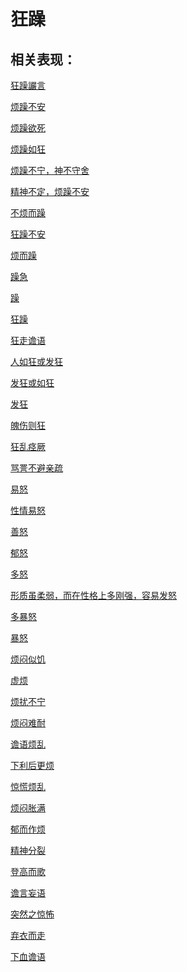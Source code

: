 # 狂躁## 相关表现：[狂躁讝言](https://zuoye.gmzyh.com/search?key=狂躁讝言)[烦躁不安](https://zuoye.gmzyh.com/search?key=烦躁不安)[烦躁欲死](https://zuoye.gmzyh.com/search?key=烦躁欲死)[烦躁如狂](https://zuoye.gmzyh.com/search?key=烦躁如狂)[烦躁不宁，神不守舍](https://zuoye.gmzyh.com/search?key=烦躁不宁，神不守舍)[精神不定，烦躁不安](https://zuoye.gmzyh.com/search?key=精神不定，烦躁不安)[不烦而躁](https://zuoye.gmzyh.com/search?key=不烦而躁)[狂躁不安](https://zuoye.gmzyh.com/search?key=狂躁不安)[烦而躁](https://zuoye.gmzyh.com/search?key=烦而躁)[躁急](https://zuoye.gmzyh.com/search?key=躁急)[躁](https://zuoye.gmzyh.com/search?key=躁)[狂躁](https://zuoye.gmzyh.com/search?key=狂躁)[狂走谵语](https://zuoye.gmzyh.com/search?key=狂走谵语)[人如狂或发狂](https://zuoye.gmzyh.com/search?key=人如狂或发狂)[发狂或如狂](https://zuoye.gmzyh.com/search?key=发狂或如狂)[发狂](https://zuoye.gmzyh.com/search?key=发狂)[魄伤则狂](https://zuoye.gmzyh.com/search?key=魄伤则狂)[狂乱痉厥](https://zuoye.gmzyh.com/search?key=狂乱痉厥)[骂詈不避亲疏](https://zuoye.gmzyh.com/search?key=骂詈不避亲疏)[易怒](https://zuoye.gmzyh.com/search?key=易怒)[性情易怒](https://zuoye.gmzyh.com/search?key=性情易怒)[善怒](https://zuoye.gmzyh.com/search?key=善怒)[郁怒](https://zuoye.gmzyh.com/search?key=郁怒)[多怒](https://zuoye.gmzyh.com/search?key=多怒)[形质虽柔弱，而在性格上多刚强，容易发怒](https://zuoye.gmzyh.com/search?key=形质虽柔弱，而在性格上多刚强，容易发怒)[多暴怒](https://zuoye.gmzyh.com/search?key=多暴怒)[暴怒](https://zuoye.gmzyh.com/search?key=暴怒)[烦闷似饥](https://zuoye.gmzyh.com/search?key=烦闷似饥)[虚烦](https://zuoye.gmzyh.com/search?key=虚烦)[烦扰不宁](https://zuoye.gmzyh.com/search?key=烦扰不宁)[烦闷难耐](https://zuoye.gmzyh.com/search?key=烦闷难耐)[谵语烦乱](https://zuoye.gmzyh.com/search?key=谵语烦乱)[下利后更烦](https://zuoye.gmzyh.com/search?key=下利后更烦)[惊慌烦乱](https://zuoye.gmzyh.com/search?key=惊慌烦乱)[烦闷胀满](https://zuoye.gmzyh.com/search?key=烦闷胀满)[郁而作烦](https://zuoye.gmzyh.com/search?key=郁而作烦)[精神分裂](https://zuoye.gmzyh.com/search?key=精神分裂)[登高而歌](https://zuoye.gmzyh.com/search?key=登高而歌)[谵言妄语](https://zuoye.gmzyh.com/search?key=谵言妄语)[突然之惊怖](https://zuoye.gmzyh.com/search?key=突然之惊怖)[弃衣而走](https://zuoye.gmzyh.com/search?key=弃衣而走)[下血谵语](https://zuoye.gmzyh.com/search?key=下血谵语)